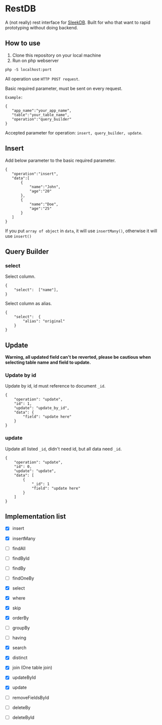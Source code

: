 
# RestDB

A (not really) rest interface for [SleekDB](https://github.com/rakibtg/SleekDB). Built for who that want to rapid prototyping without doing backend.

## How to use
1. Clone this repository on your local machine
2. Run on php webserver

`php -S localhost:port`

All operation use `HTTP POST request`.

Basic required parameter, must be sent on every request.

    Example:
    
    {
       "app_name":"your_app_name",
       "table":"your_table_name",
       "operation":"query_builder"
    }
    
Accepted parameter for operation: `insert, query_builder, update`.

## Insert

Add below parameter to the basic required parameter.
	
    {
       "operation":"insert",
       "data":[
	       {
		       "name":"John",
		       "age":"20"
	       },
	       {
		       "name":"Doe",
		       "age":"25"
	       }
       ]
    }
	
If you put `array of object` in `data`, it will use `insertMany()`, otherwise it will use `insert()`

## Query Builder

### select
Select column.

    {
	    "select":  ["name"],
    }

Select column as alias.
    
    {
	    "select":  {
            "alias": "original"
        }
    }

## Update
**Warning, all updated field can't be reverted, please be cautious when selecting table name and field to update.**

### Update by id
Update by id, id must reference to document `_id`.

    {
        "operation": "update",
        "id": 1,
        "update": "update_by_id",
        "data": {
            "field": "update here"
        }
    }

### update
Update all listed `_id`, didn't need id, but all data need `_id`.

    {
        "operation": "update",
        "id": 0,
        "update": "update",
        "data": [
            {
                "_id": 1
                "field": "update here"
            }
        ]
    }

## Implementation list

- [x] insert

- [x] insertMany

- [ ] findAll

- [ ] findById

- [ ] findBy

- [ ] findOneBy

- [x] select

- [x] where

- [x] skip

- [x] orderBy

- [ ] groupBy

- [ ] having

- [x] search

- [x] distinct

- [x] join (One table join)

- [x] updateById

- [x] update

- [ ] removeFieldsById

- [ ] deleteBy

- [ ] deleteById
